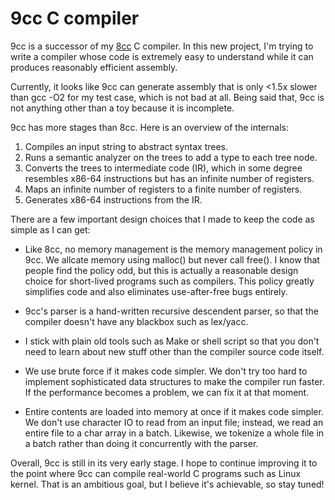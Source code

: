 9cc C compiler
==============

9cc is a successor of my [8cc](https://github.com/rui314/8cc) C compiler.
In this new project, I'm trying to write a compiler whose code is
extremely easy to understand while it can produces reasonably efficient assembly.

Currently, it looks like 9cc can generate assembly that is only <1.5x slower
than gcc -O2 for my test case, which is not bad at all. Being said that,
9cc is not anything other than a toy because it is incomplete.

9cc has more stages than 8cc. Here is an overview of the internals:

 1. Compiles an input string to abstract syntax trees.
 2. Runs a semantic analyzer on the trees to add a type to each tree node.
 3. Converts the trees to intermediate code (IR), which in some degree
    resembles x86-64 instructions but has an infinite number of registers.
 4. Maps an infinite number of registers to a finite number of registers.
 5. Generates x86-64 instructions from the IR.

There are a few important design choices that I made to keep the code as
simple as I can get:

 - Like 8cc, no memory management is the memory management policy in 9cc.
   We allcate memory using malloc() but never call free(). 
   I know that people find the policy odd, but this is actually a
   reasonable design choice for short-lived programs such as compilers.
   This policy greatly simplifies code and also eliminates use-after-free
   bugs entirely.

 - 9cc's parser is a hand-written recursive descendent parser, so that the
   compiler doesn't have any blackbox such as lex/yacc.

 - I stick with plain old tools such as Make or shell script so that you
   don't need to learn about new stuff other than the compiler source code
   itself.

 - We use brute force if it makes code simpler. We don't try too hard to
   implement sophisticated data structures to make the compiler run faster.
   If the performance becomes a problem, we can fix it at that moment.

 - Entire contents are loaded into memory at once if it makes code simpler.
   We don't use character IO to read from an input file; instead, we read
   an entire file to a char array in a batch. Likewise, we tokenize a
   whole file in a batch rather than doing it concurrently with the parser.

Overall, 9cc is still in its very early stage. I hope to continue
improving it to the point where 9cc can compile real-world C programs such
as Linux kernel. That is an ambitious goal, but I believe it's achievable,
so stay tuned!
